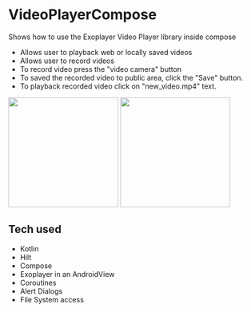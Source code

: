 # VideoPlayerCompose
Shows how to use the Exoplayer Video Player library inside compose

- Allows user to playback web or locally saved videos
- Allows user to record videos
- To record video press the "video camera" button
- To saved the recorded video to public area, click the "Save" button.
- To playback recorded video click on "new_video.mp4" text.

[<img src="https://user-images.githubusercontent.com/5157474/196297387-557323ce-6cce-414d-b6ad-992de3f3adc2.png" width="220"/>](https://user-images.githubusercontent.com/5157474/196297387-557323ce-6cce-414d-b6ad-992de3f3adc2.png)
[<img src="https://user-images.githubusercontent.com/5157474/196297405-2d653100-6a34-4656-b679-3d38dee3d48d.png" width="220"/>](https://user-images.githubusercontent.com/5157474/196297405-2d653100-6a34-4656-b679-3d38dee3d48d.png)


## Tech used
- Kotlin
- Hilt
- Compose
- Exoplayer in an AndroidView
- Coroutines
- Alert Dialogs
- File System access

<!-- To install the Apk:

1. Open this link on your Android device:
   https://github.com/realityexpander/calorieTrack/blob/master/bikingtrack_1.0.apk
2. Tap the "skewer" menu and tap the "download"

   [![](https://user-images.githubusercontent.com/5157474/147434050-57102a30-af32-46ed-a90b-d94e0c4a4f35.jpg)]()
3. Allow the file to download (DO NOT click "show details")
4. After the file is downloaded, click "OK" to install
5. Click "OK" to install
6. Click "OK" to launch

If you have developer options turned on, you may need to turn off "USB Debugging" if the "Waiting for debugger" dialog is displayed.
 -->
